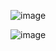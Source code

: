 ![image](https://user-images.githubusercontent.com/79597749/174718691-ee98254e-b598-437f-a337-7335469b2818.png)

![image](https://user-images.githubusercontent.com/79597749/174718070-a422f3b9-2032-46d1-bed0-571820606bdd.png)

